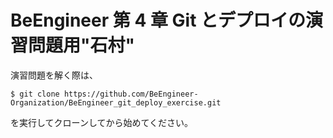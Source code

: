 # BeEngineer 第 4 章 Git とデプロイの演習問題用"石村"

演習問題を解く際は、

```console
$ git clone https://github.com/BeEngineer-Organization/BeEngineer_git_deploy_exercise.git
```

を実行してクローンしてから始めてください。
